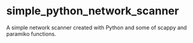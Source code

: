# simple_python_network_scanner
A simple network scanner created with Python and some of scappy and paramiko functions.
